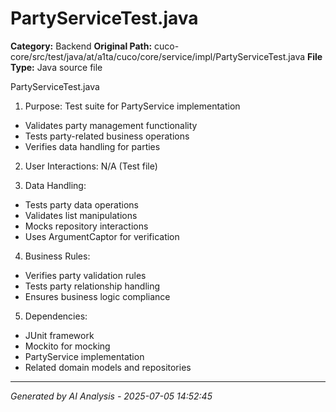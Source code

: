 # PartyServiceTest.java

**Category:** Backend
**Original Path:** cuco-core/src/test/java/at/a1ta/cuco/core/service/impl/PartyServiceTest.java
**File Type:** Java source file

PartyServiceTest.java
1. Purpose: Test suite for PartyService implementation
- Validates party management functionality
- Tests party-related business operations
- Verifies data handling for parties

2. User Interactions: N/A (Test file)

3. Data Handling:
- Tests party data operations
- Validates list manipulations
- Mocks repository interactions
- Uses ArgumentCaptor for verification

4. Business Rules:
- Verifies party validation rules
- Tests party relationship handling
- Ensures business logic compliance

5. Dependencies:
- JUnit framework
- Mockito for mocking
- PartyService implementation
- Related domain models and repositories

---
*Generated by AI Analysis - 2025-07-05 14:52:45*
